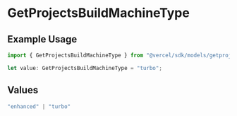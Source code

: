 # GetProjectsBuildMachineType

## Example Usage

```typescript
import { GetProjectsBuildMachineType } from "@vercel/sdk/models/getprojectsop.js";

let value: GetProjectsBuildMachineType = "turbo";
```

## Values

```typescript
"enhanced" | "turbo"
```